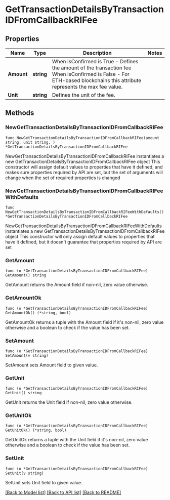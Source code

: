 # GetTransactionDetailsByTransactionIDFromCallbackRIFee

## Properties

Name | Type | Description | Notes
------------ | ------------- | ------------- | -------------
**Amount** | **string** | When isConfirmed is True - Defines the amount of the transaction fee  When isConfirmed is False - For ETH-based blockchains this attribute represents the max fee value. | 
**Unit** | **string** | Defines the unit of the fee. | 

## Methods

### NewGetTransactionDetailsByTransactionIDFromCallbackRIFee

`func NewGetTransactionDetailsByTransactionIDFromCallbackRIFee(amount string, unit string, ) *GetTransactionDetailsByTransactionIDFromCallbackRIFee`

NewGetTransactionDetailsByTransactionIDFromCallbackRIFee instantiates a new GetTransactionDetailsByTransactionIDFromCallbackRIFee object
This constructor will assign default values to properties that have it defined,
and makes sure properties required by API are set, but the set of arguments
will change when the set of required properties is changed

### NewGetTransactionDetailsByTransactionIDFromCallbackRIFeeWithDefaults

`func NewGetTransactionDetailsByTransactionIDFromCallbackRIFeeWithDefaults() *GetTransactionDetailsByTransactionIDFromCallbackRIFee`

NewGetTransactionDetailsByTransactionIDFromCallbackRIFeeWithDefaults instantiates a new GetTransactionDetailsByTransactionIDFromCallbackRIFee object
This constructor will only assign default values to properties that have it defined,
but it doesn't guarantee that properties required by API are set

### GetAmount

`func (o *GetTransactionDetailsByTransactionIDFromCallbackRIFee) GetAmount() string`

GetAmount returns the Amount field if non-nil, zero value otherwise.

### GetAmountOk

`func (o *GetTransactionDetailsByTransactionIDFromCallbackRIFee) GetAmountOk() (*string, bool)`

GetAmountOk returns a tuple with the Amount field if it's non-nil, zero value otherwise
and a boolean to check if the value has been set.

### SetAmount

`func (o *GetTransactionDetailsByTransactionIDFromCallbackRIFee) SetAmount(v string)`

SetAmount sets Amount field to given value.


### GetUnit

`func (o *GetTransactionDetailsByTransactionIDFromCallbackRIFee) GetUnit() string`

GetUnit returns the Unit field if non-nil, zero value otherwise.

### GetUnitOk

`func (o *GetTransactionDetailsByTransactionIDFromCallbackRIFee) GetUnitOk() (*string, bool)`

GetUnitOk returns a tuple with the Unit field if it's non-nil, zero value otherwise
and a boolean to check if the value has been set.

### SetUnit

`func (o *GetTransactionDetailsByTransactionIDFromCallbackRIFee) SetUnit(v string)`

SetUnit sets Unit field to given value.



[[Back to Model list]](../README.md#documentation-for-models) [[Back to API list]](../README.md#documentation-for-api-endpoints) [[Back to README]](../README.md)


